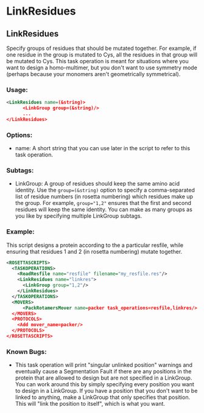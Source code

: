 # LinkResidues
## LinkResidues

Specify groups of residues that should be mutated together.  For example, if one residue in the group is mutated to Cys, all the residues in that group will be mutated to Cys.  This task operation is meant for situations where you want to design a homo-multimer, but you don't want to use symmetry mode (perhaps because your monomers aren't geometrically symmetrical).  

### Usage:

```xml
<LinkResidues name=(&string)>
      <LinkGroup group=(&string)/>
      ...
</LinkResidues>
```

### Options:

* name: A short string that you can use later in the script to refer to this task operation.

### Subtags:

* LinkGroup: A group of residues should keep the same amino acid identity.  Use the ``group=(&string)`` option to specify a comma-separated list of residue numbers (in rosetta numbering) which residues make up the group.  For example, `group="1,2"` ensures that the first and second residues will keep the same identity.  You can make as many groups as you like by specifying multiple LinkGroup subtags.

### Example:

This script designs a protein according to the a particular resfile, while ensuring that residues 1 and 2 (in rosetta numbering) mutate together.

```xml
<ROSETTASCRIPTS>
  <TASKOPERATIONS>
    <ReadResfile name="resfile" filename="my_resfile.res"/>
    <LinkResidues name="linkres">
      <LinkGroup group="1,2"/>
    </LinkResidues>
  </TASKOPERATIONS>
  <MOVERS>
      <PackRotamersMover name=packer task_operations=resfile,linkres/>
  </MOVERS>
  <PROTOCOLS>
    <Add mover_name=packer/>
  </PROTOCOLS>
</ROSETTASCRIPTS>
```

### Known Bugs:

* This task operation will print "singular unlinked position" warnings and eventually cause a Segmentation Fault if there are any positions in the protein that are allowed to design but are not specified in a LinkGroup.  You can work around this by simply specifying every position you want to design in a LinkGroup.  If you have a position that you don't want to be linked to anything, make a LinkGroup that only specifies that position.  This will "link the position to itself", which is what you want. 